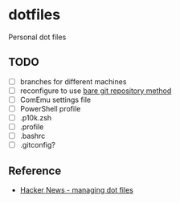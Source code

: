 # dotfiles

Personal dot files

## TODO

- [ ] branches for different machines
- [ ] reconfigure to use [bare git repository method](https://news.ycombinator.com/item?id=11070797)
- [ ] ComEmu settings file
- [ ] PowerShell profile
- [ ] .p10k.zsh
- [ ] .profile
- [ ] .bashrc
- [ ] .gitconfig?

## Reference

- [Hacker News - managing dot files](https://news.ycombinator.com/item?id=11070797)
